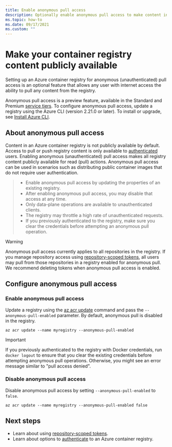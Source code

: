 ```yaml
---
title: Enable anonymous pull access
description: Optionally enable anonymous pull access to make content in your Azure container registry publicly available
ms.topic: how-to
ms.date: 09/17/2021
ms.custom: ""
---
```


# Make your container registry content publicly available

Setting up an Azure container registry for anonymous (unauthenticated) pull access is an optional feature that allows any user with internet access the ability to pull any content from the registry.

Anonymous pull access is a preview feature, available in the Standard and Premium [service tiers](container-registry-skus.md). To configure anonymous pull access, update a registry using the Azure CLI (version 2.21.0 or later). To install or upgrade, see [Install Azure CLI](/cli/azure-install-cli).

## About anonymous pull access

Content in an Azure container registry is not publicly available by default. Access to pull or push registry content is only available to [authenticated](container-registry-authentication.md) users. Enabling anonymous (unauthenticated) pull access makes all registry content publicly available for read (pull) actions. Anonymous pull access can be used in scenarios such as distributing public container images that do not require user authentication.

> * Enable anonymous pull access by updating the properties of an existing registry.
> * After enabling anonymous pull access, you may disable that access at any time.
> * Only data-plane operations are available to unauthenticated clients.
> * The registry may throttle a high rate of unauthenticated requests.
> * If you previously authenticated to the registry, make sure you clear the credentials before attempting an anonymous pull operation.

> [!WARNING]
> Anonymous pull access currently applies to all repositories in the registry. If you manage repository access using [repository-scoped tokens](container-registry-repository-scoped-permissions.md), all users may pull from those repositories in a registry enabled for anonymous pull. We recommend deleting tokens when anonymous pull access is enabled.

## Configure anonymous pull access 

### Enable anonymous pull access
Update a registry using the [az acr update](/cli/azure/acr#az_acr_update) command and pass the `--anonymous-pull-enabled` parameter. By default, anonymous pull is disabled in the registry.
          
```azurecli
az acr update --name myregistry --anonymous-pull-enabled
``` 

> [!IMPORTANT]
> If you previously authenticated to the registry with Docker credentials,  run `docker logout` to ensure that you clear the existing credentials before attempting anonymous pull operations. Otherwise, you might see an error message similar to "pull access denied".

### Disable anonymous pull access
Disable anonymous pull access by setting `--anonymous-pull-enabled` to `false`.

```azurecli
az acr update --name myregistry --anonymous-pull-enabled false
```

## Next steps

* Learn about using [repository-scoped tokens](container-registry-repository-scoped-permissions.md).
* Learn about options to [authenticate](container-registry-authentication.md) to an Azure container registry.

